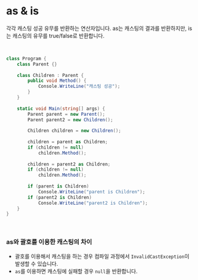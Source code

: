# as & is

각각 캐스팅 성공 유무를 반환하는 연산자입니다. as는 캐스팅의 결과를 반환하지만, is는 캐스팅의 유무를 true/false로 반환합니다.

<br>

```c#
class Program {
    class Parent {}
    
    class Children : Parent {
        public void Method() {
            Console.WriteLine("캐스팅 성공");
        }
    }
    
   	static void Main(string[] args) {
        Parent parent = new Parent();
        Parent parent2 = new Children();
        
        Children children = new Children();
        
        children = parent as Children;
        if (children != null) 
            children.Method();
        
        children = parent2 as Children;
        if (children != null)
            children.Method();
        
        if (parent is Children)
            Console.WriteLine("parent is Children");
        if (parent2 is Children) 
            Console.WriteLine("parent2 is Children");
    }
}
```

<br>

### as와 괄호를 이용한 캐스팅의 차이

* 괄호를 이용해서 캐스팅을 하는 경우 컴파일 과정에서 `InvalidCastException`이 발생할 수 있습니다.
* `as`를 이용하면 캐스팅에 실패할 경우 `null`을 반환합니다.

